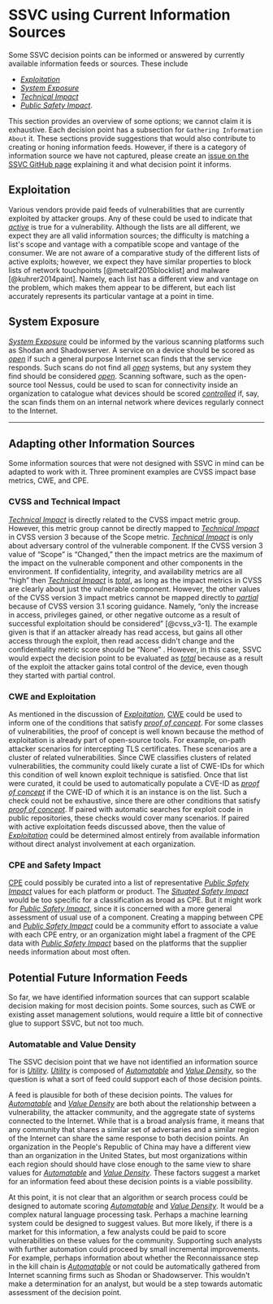 # SSVC using Current Information Sources

Some SSVC decision points can be informed or answered by currently available information feeds or sources.
These include

- [*Exploitation*](#exploitation)
- [*System Exposure*](#system-exposure)
- [*Technical Impact*](#technical-impact)
- [*Public Safety Impact*](#public-safety-impact).

This section provides an overview of some options; we cannot claim it is exhaustive.
Each decision point has a subsection for `Gathering Information About` it.
These sections provide suggestions that would also contribute to creating or honing information feeds.
However, if there is a category of information source we have not captured, please create an [issue on the SSVC GitHub page](https://github.com/CERTCC/SSVC/issues) explaining it and what decision point it informs.

## Exploitation

Various vendors provide paid feeds of vulnerabilities that are currently exploited by attacker groups.
Any of these could be used to indicate that [*active*](#exploitation) is true for a vulnerability.
Although the lists are all different, we expect they are all valid information sources; the difficulty is matching a list's scope and vantage with a compatible scope and vantage of the consumer.
We are not aware of a comparative study of the different lists of active exploits; however, we expect they have similar properties to block lists of network touchpoints [@metcalf2015blocklist] and malware [@kuhrer2014paint].
Namely, each list has a different view and vantage on the problem, which makes them appear to be different, but each list accurately represents its particular vantage at a point in time.


## System Exposure

[*System Exposure*](#system-exposure) could be informed by the various scanning platforms such as Shodan and Shadowserver.
A service on a device should be scored as [*open*](#system-exposure) if such a general purpose Internet scan finds that the service responds.
Such scans do not find all [*open*](#system-exposure) systems, but any system they find should be considered [*open*](#system-exposure).
Scanning software, such as the open-source tool Nessus, could be used to scan for connectivity inside an organization to catalogue what devices should be scored [*controlled*](#system-exposure) if, say, the scan finds them on an internal network where devices regularly connect to the Internet.

---
## Adapting other Information Sources

Some information sources that were not designed with SSVC in mind can be adapted to work with it.
Three prominent examples are CVSS impact base metrics, CWE, and CPE.

### CVSS and Technical Impact

[*Technical Impact*](#technical-impact) is directly related to the CVSS impact metric group.
However, this metric group cannot be directly mapped to [*Technical Impact*](#technical-impact) in CVSS version 3  because of the Scope metric.
[*Technical Impact*](#technical-impact) is only about adversary control of the vulnerable component.
If the CVSS version 3 value of “Scope” is “Changed,” then the impact metrics are the maximum of the impact on the vulnerable component and other components in the environment.
If confidentiality, integrity, and availability metrics are all “high” then [*Technical Impact*](#technical-impact) is [*total*](#technical-impact), as long as the impact metrics in CVSS are clearly about just the vulnerable component.
However, the other values of the CVSS version 3 impact metrics cannot be mapped directly to [*partial*](#technical-impact) because of CVSS version 3.1 scoring guidance.
Namely, “only the increase in access, privileges gained, or other negative outcome as a result of successful exploitation should be considered” [@cvss_v3-1].
The example given is that if an attacker already has read access, but gains all other access through the exploit, then read access didn't change and the confidentiality metric score should be “None” .
However, in this case, SSVC would expect the decision point to be evaluated as [*total*](#technical-impact) because as a result of the exploit the attacker gains total control of the device, even though they started with partial control.

### CWE and Exploitation

As mentioned in the discussion of [*Exploitation*](#exploitation), [CWE](https://cwe.mitre.org/) could be used to inform one of the conditions that satisfy [*proof of concept*](#exploitation).
For some classes of vulnerabilities, the proof of concept is well known because the method of exploitation is already part of open-source tools.
For example, on-path attacker scenarios for intercepting TLS certificates.
These scenarios are a cluster of related vulnerabilities.
Since CWE classifies clusters of related vulnerabilities, the community could likely curate a list of CWE-IDs for which this condition of well known exploit technique is satisfied.
Once that list were curated, it could be used to automatically populate a CVE-ID as [*proof of concept*](#exploitation) if the CWE-ID of which it is an instance is on the list.
Such a check could not be exhaustive, since there are other conditions that satisfy [*proof of concept*](#exploitation).
If paired with automatic searches for exploit code in public repositories, these checks would cover many scenarios.
If paired with active exploitation feeds discussed above, then the value of  [*Exploitation*](#exploitation) could be determined almost entirely from available information without direct analyst involvement at each organization.

### CPE and Safety Impact

[CPE](https://cpe.mitre.org/specification/) could possibly be curated into a list of representative [*Public Safety Impact*](#public-safety-impact) values for each platform or product.
The [*Situated Safety Impact*](#situated-safety-impact) would be too specific for a classification as broad as CPE.
But it might work for [*Public Safety Impact*](#public-safety-impact), since it is concerned with a more general assessment of usual use of a component.
Creating a mapping between CPE and [*Public Safety Impact*](#public-safety-impact) could be a community effort to associate a value with each CPE entry, or an organization might label a fragment of the CPE data with [*Public Safety Impact*](#public-safety-impact) based on the platforms that the supplier needs information about most often.

## Potential Future Information Feeds

So far, we have identified information sources that can support scalable decision making for most decision points.
Some sources, such as CWE or existing asset management solutions, would require a little bit of connective glue to support SSVC, but not too much.

### Automatable and Value Density

The SSVC decision point that we have not identified an information source for is [*Utility*](#utility).
[*Utility*](#utility) is composed of [*Automatable*](#automatable) and [*Value Density*](#value-density), so the question is what a sort of feed could support each of those decision points.

A feed is plausible for both of these decision points.
The values for [*Automatable*](#automatable) and [*Value Density*](#value-density) are both about the relationship between a vulnerability, the attacker community, and the aggregate state of systems connected to the Internet.
While that is a broad analysis frame, it means that any community that shares a similar set of adversaries and a similar region of the Internet can share the same response to both decision points.
An organization in the People's Republic of China may have a different view than an organization in the United States, but most organizations within each region should should have close enough to the same view to share values for [*Automatable*](#automatable) and [*Value Density*](#value-density).
These factors suggest a market for an information feed about these decision points is a viable possibility.

At this point, it is not clear that an algorithm or search process could be designed to automate scoring [*Automatable*](#automatable) and [*Value Density*](#value-density).
It would be a complex natural language processing task.
Perhaps a machine learning system could be designed to suggest values.
But more likely, if there is a market for this information, a few analysts could be paid to score vulnerabilities on these values for the community.
Supporting such analysts with further automation could proceed by small incremental improvements.
For example, perhaps information about whether the Reconnaissance step in the kill chain is [*Automatable*](#automatable) or not could be automatically gathered from Internet scanning firms such as Shodan or Shadowserver.
This wouldn't make a determination for an analyst, but would be a step towards automatic assessment of the decision point.
